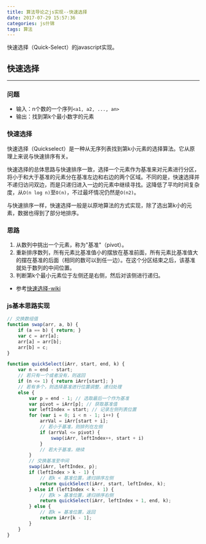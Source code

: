 ```yaml
---
title: 算法导论之js实现--快速选择
date: 2017-07-29 15:57:36
categories: js什锦
tags: 算法
---
```

快速选择（Quick-Select）的javascript实现。
<!--more-->

## 快速选择
-----
### 问题
- 输入：n个数的一个序列`<a1, a2, ..., an>`
- 输出：找到第k个最小数字的元素

### 快速选择
快速选择（Quickselect）是一种从无序列表找到第k小元素的选择算法。它从原理上来说与快速排序有关。

快速选择的总体思路与快速排序一致，选择一个元素作为基准来对元素进行分区，将小于和大于基准的元素分在基准左边和右边的两个区域。不同的是，快速选择并不递归访问双边，而是只递归进入一边的元素中继续寻找。这降低了平均时间复杂度，从`O(n log n)`至`O(n)`，不过最坏情况仍然是`O(n2)`。

与快速排序一样，快速选择一般是以原地算法的方式实现，除了选出第k小的元素，数据也得到了部分地排序。

### 思路
1. 从数列中挑出一个元素，称为"基准"（pivot）。
2. 重新排序数列，所有元素比基准值小的摆放在基准前面，所有元素比基准值大的摆在基准的后面（相同的数可以到任一边）。在这个分区结束之后，该基准就处于数列的中间位置。
3. 判断第k个最小元素位于左侧还是右侧，然后对该侧进行递归。

- 参考[快速选择-wiki](https://zh.wikipedia.org/wiki/%E5%BF%AB%E9%80%9F%E9%80%89%E6%8B%A9)

### js基本思路实现
``` javascript
// 交换数组值
function swap(arr, a, b) {
    if (a == b) { return; }
    var c = arr[a];
    arr[a] = arr[b];
    arr[b] = c;
}

function quickSelect(iArr, start, end, k) {
    var n = end - start;
    // 若只有一个或者没有，则返回
    if (n <= 1) { return iArr[start]; }
    // 若有多个，则选择基准进行位置调整，递归处理
    else {
        var p = end - 1; // 选取最后一个作为基准
        var pivot = iArr[p]; // 获取基准值
        var leftIndex = start; // 记录左侧列表位置
        for (var i = 0; i < n - 1; i++) {
            arrVal = iArr[start + i];
            // 若小于基准，则排列在左侧
            if (arrVal <= pivot) {
                swap(iArr, leftIndex++, start + i)
            }
            // 若大于基准，继续
        }
        // 交换基准至中间
        swap(iArr, leftIndex, p);
        if (leftIndex > k - 1) {
            // 若k < 基准位置，递归排序左侧
            return quickSelect(iArr, start, leftIndex, k);
        } else if (leftIndex < k - 1) {
            // 若k > 基准位置，递归排序右侧
            return quickSelect(iArr, leftIndex + 1, end, k);
        } else {
            // 若k = 基准位置，返回
            return iArr[k - 1];
        }
    }
}
```